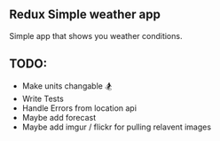 Redux Simple weather app
------------------------

Simple app that shows you weather conditions.

TODO:
----
- Make units changable 🏂
- Write Tests
- Handle Errors from location api
- Maybe add forecast
- Maybe add imgur / flickr for pulling relavent images
